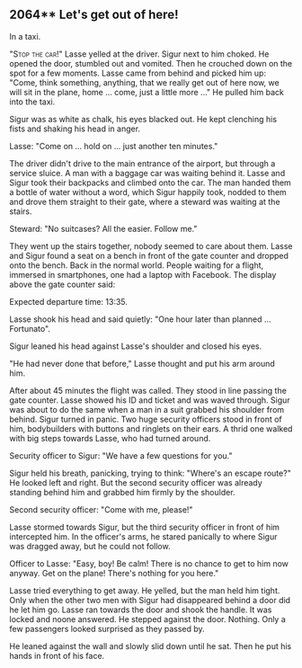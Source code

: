 ## **2064**** Let's get out of here!

In a taxi.

<span style="font-variant:small-caps;">"Stop the car!"</span> Lasse yelled at the driver.
Sigur next to him choked.
He opened the door, stumbled out and vomited.
Then he crouched down on the spot for a few moments.
Lasse came from behind and picked him up: "Come, think something, anything, that we really get out of here now, we will sit in the plane, home ... come, just a little more ..."
He pulled him back into the taxi.

Sigur was as white as chalk, his eyes blacked out.
He kept clenching his fists and shaking his head in anger.

Lasse: "Come on ... hold on ... just another ten minutes."

The driver didn't drive to the main entrance of the airport, but through a service sluice.
A man with a baggage car was waiting behind it.
Lasse and Sigur took their backpacks and climbed onto the car.
The man handed them a bottle of water without a word, which Sigur happily took, nodded to them and drove them straight to their gate, where a steward was waiting at the stairs.

Steward: "No suitcases?
All the easier.
Follow me."

They went up the stairs together, nobody seemed to care about them.
Lasse and Sigur found a seat on a bench in front of the gate counter and dropped onto the bench.
Back in the normal world.
People waiting for a flight, immersed in smartphones, one had a laptop with Facebook.
The display above the gate counter said: 

Expected departure time: 13:35.

Lasse shook his head and said quietly: "One hour later than planned ... Fortunato".

Sigur leaned his head against Lasse's shoulder and closed his eyes.

"He had never done that before," Lasse thought and put his arm around him.

After about 45 minutes the flight was called.
They stood in line passing the gate counter.
Lasse showed his ID and ticket and was waved through.
Sigur was about to do the same when a man in a suit grabbed his shoulder from behind.
Sigur turned in panic.
Two huge security officers stood in front of him, bodybuilders with buttons and ringlets on their ears.
A thrid one walked with big steps towards Lasse, who had turned around.

Security officer to Sigur: "We have a few questions for you."

Sigur held his breath, panicking, trying to think: "Where's an escape route?"
He looked left and right.
But the second security officer was already standing behind him and grabbed him firmly by the shoulder.

Second security officer: "Come with me, please!"

Lasse stormed towards Sigur, but the third security officer in front of him intercepted him.
In the officer's arms, he stared panically to where Sigur was dragged away, but he could not follow.

Officer to Lasse: "Easy, boy!
Be calm!
There is no chance to get to him now anyway.
Get on the plane!
There's nothing for you here."

Lasse tried everything to get away.
He yelled, but the man held him tight.
Only when the other two men with Sigur had disappeared behind a door did he let him go.
Lasse ran towards the door and shook the handle.
It was locked and noone answered.
He stepped against the door.
Nothing.
Only a few passengers looked surprised as they passed by.

He leaned against the wall and slowly slid down until he sat.
Then he put his hands in front of his face.
